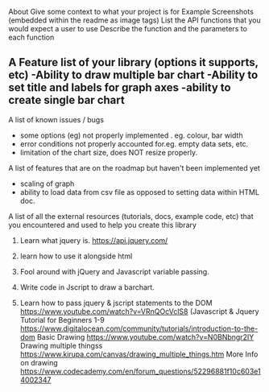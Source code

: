 About
Give some context to what your project is for
Example Screenshots (embedded within the readme as image tags)
List the API functions that you would expect a user to use
Describe the function and the parameters to each function

A Feature list of your library (options it supports, etc)
-Ability to draw multiple bar chart 
-Ability to set title  and labels for graph axes
-ability to create single bar chart
-


A list of known issues / bugs

- some options (eg) not properly implemented . eg. colour, bar width
- error conditions not properly accounted for.eg. empty data sets, etc.
- limitation of the chart size, does NOT resize properly.

A list of features that are on the roadmap but haven't been implemented yet
- scaling of graph
- ability to load data from csv file as opposed to setting data within HTML doc.


A list of all the external resources (tutorials, docs, example code, etc) that you encountered and used to help you create this library
1) Learn what jquery is.
https://api.jquery.com/

2) learn how to use it alongside html
3) Fool around with jQuery and Javascript variable passing.
4) Write code in Jscript to draw a barchart.
5) Learn how to pass jquery & jscript statements to the DOM
https://www.youtube.com/watch?v=VRnQOcVclS8
(Javascript & Jquery Tutorial for Beginners 1-9
https://www.digitalocean.com/community/tutorials/introduction-to-the-dom
Basic Drawing
https://www.youtube.com/watch?v=N0BNbngr2IY
Drawing multiple thingss
https://www.kirupa.com/canvas/drawing_multiple_things.htm
More Info on drawing
https://www.codecademy.com/en/forum_questions/52296881f10c603e14002347
